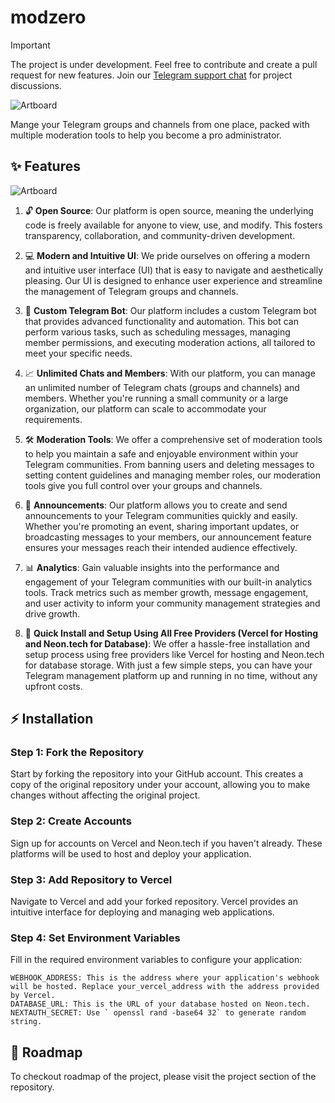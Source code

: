 # modzero

> [!IMPORTANT]
> The project is under development. Feel free to contribute and create a pull request for new features. Join our [Telegram support chat](https://t.me/modzerochat) for project discussions.

![Artboard](https://github.com/mxvh/modzero/assets/31907722/e504b081-0595-4aca-af29-48297db4b336)

Mange your Telegram groups and channels from one place, packed with multiple moderation tools to help you become a pro administrator.

## ✨ Features

![Artboard](https://github.com/mxvh/modzero/assets/31907722/cb3585e7-3409-4e34-9ded-91458e307a3c)

1. 🔓 **Open Source**: Our platform is open source, meaning the underlying code is freely available for anyone to view, use, and modify. This fosters transparency, collaboration, and community-driven development.

2. 💻 **Modern and Intuitive UI**: We pride ourselves on offering a modern and intuitive user interface (UI) that is easy to navigate and aesthetically pleasing. Our UI is designed to enhance user experience and streamline the management of Telegram groups and channels.

3. 🤖 **Custom Telegram Bot**: Our platform includes a custom Telegram bot that provides advanced functionality and automation. This bot can perform various tasks, such as scheduling messages, managing member permissions, and executing moderation actions, all tailored to meet your specific needs.

4. 📈 **Unlimited Chats and Members**: With our platform, you can manage an unlimited number of Telegram chats (groups and channels) and members. Whether you're running a small community or a large organization, our platform can scale to accommodate your requirements.

5. 🛠️ **Moderation Tools**: We offer a comprehensive set of moderation tools to help you maintain a safe and enjoyable environment within your Telegram communities. From banning users and deleting messages to setting content guidelines and managing member roles, our moderation tools give you full control over your groups and channels.

6. 📢 **Announcements**: Our platform allows you to create and send announcements to your Telegram communities quickly and easily. Whether you're promoting an event, sharing important updates, or broadcasting messages to your members, our announcement feature ensures your messages reach their intended audience effectively.

7. 📊 **Analytics**: Gain valuable insights into the performance and engagement of your Telegram communities with our built-in analytics tools. Track metrics such as member growth, message engagement, and user activity to inform your community management strategies and drive growth.

8. 🚀 **Quick Install and Setup Using All Free Providers (Vercel for Hosting and Neon.tech for Database)**: We offer a hassle-free installation and setup process using free providers like Vercel for hosting and Neon.tech for database storage. With just a few simple steps, you can have your Telegram management platform up and running in no time, without any upfront costs.



## ⚡ Installation

### Step 1: Fork the Repository
Start by forking the repository into your GitHub account. This creates a copy of the original repository under your account, allowing you to make changes without affecting the original project.

### Step 2: Create Accounts
Sign up for accounts on Vercel and Neon.tech if you haven't already. These platforms will be used to host and deploy your application.

### Step 3: Add Repository to Vercel
Navigate to Vercel and add your forked repository. Vercel provides an intuitive interface for deploying and managing web applications.

### Step 4: Set Environment Variables
Fill in the required environment variables to configure your application:

```env
WEBHOOK_ADDRESS: This is the address where your application's webhook will be hosted. Replace your_vercel_address with the address provided by Vercel.
DATABASE_URL: This is the URL of your database hosted on Neon.tech.
NEXTAUTH_SECRET: Use ` openssl rand -base64 32` to generate random string.
```

## 🚗 Roadmap

To checkout roadmap of the project, please visit the project section of the repository.
